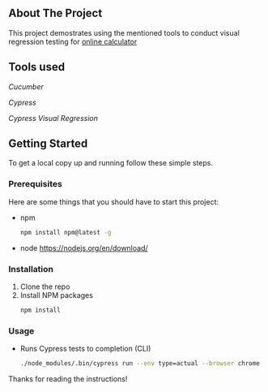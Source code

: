 
## About The Project

This project demostrates using the mentioned tools to conduct visual regression testing for [online calculator](https://www.online-calculator.com)

## Tools used

*Cucumber*

*Cypress*

*Cypress Visual Regression*

## Getting Started

To get a local copy up and running follow these simple steps.

### Prerequisites

Here are some things that you should have to start this project:
* npm
  ```sh
  npm install npm@latest -g
  ```
* node https://nodejs.org/en/download/

### Installation

1. Clone the repo
2. Install NPM packages
   ```sh
   npm install
   ```

### Usage

* Runs Cypress tests to completion (CLI)
   ```sh
   ./node_modules/.bin/cypress run --env type=actual --browser chrome
   ```

Thanks for reading the instructions!